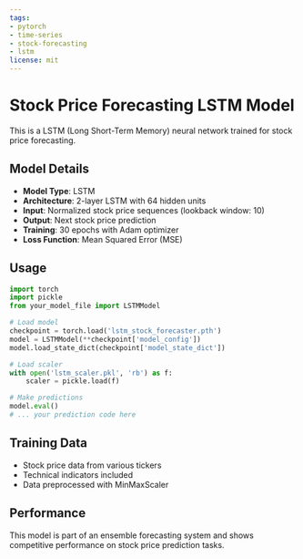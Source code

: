 ```yaml
---
tags:
- pytorch
- time-series
- stock-forecasting
- lstm
license: mit
---
```


# Stock Price Forecasting LSTM Model

This is a LSTM (Long Short-Term Memory) neural network trained for stock price forecasting.

## Model Details
- **Model Type**: LSTM
- **Architecture**: 2-layer LSTM with 64 hidden units
- **Input**: Normalized stock price sequences (lookback window: 10)
- **Output**: Next stock price prediction
- **Training**: 30 epochs with Adam optimizer
- **Loss Function**: Mean Squared Error (MSE)

## Usage

```python
import torch
import pickle
from your_model_file import LSTMModel

# Load model
checkpoint = torch.load('lstm_stock_forecaster.pth')
model = LSTMModel(**checkpoint['model_config'])
model.load_state_dict(checkpoint['model_state_dict'])

# Load scaler
with open('lstm_scaler.pkl', 'rb') as f:
    scaler = pickle.load(f)

# Make predictions
model.eval()
# ... your prediction code here
```

## Training Data
- Stock price data from various tickers
- Technical indicators included
- Data preprocessed with MinMaxScaler

## Performance
This model is part of an ensemble forecasting system and shows competitive performance on stock price prediction tasks.
